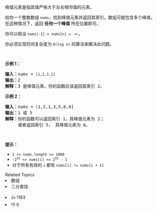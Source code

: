 <p>峰值元素是指其值严格大于左右相邻值的元素。</p>

<p>给你一个整数数组&nbsp;<code>nums</code>，找到峰值元素并返回其索引。数组可能包含多个峰值，在这种情况下，返回 <strong>任何一个峰值</strong> 所在位置即可。</p>

<p>你可以假设&nbsp;<code>nums[-1] = nums[n] = -∞</code> 。</p>

<p>你必须实现时间复杂度为 <code>O(log n)</code><em> </em>的算法来解决此问题。</p>

<p>&nbsp;</p>

<p><strong>示例 1：</strong></p>

<pre>
<strong>输入：</strong>nums = <span><code>[1,2,3,1]</code></span>
<strong>输出：</strong>2
<strong>解释：</strong>3 是峰值元素，你的函数应该返回其索引 2。</pre>

<p><strong>示例&nbsp;2：</strong></p>

<pre>
<strong>输入：</strong>nums = <span><code>[</code></span>1,2,1,3,5,6,4]
<strong>输出：</strong>1 或 5 
<strong>解释：</strong>你的函数可以返回索引 1，其峰值元素为 2；
&nbsp;    或者返回索引 5， 其峰值元素为 6。
</pre>

<p>&nbsp;</p>

<p><strong>提示：</strong></p>

<ul> 
 <li><code>1 &lt;= nums.length &lt;= 1000</code></li> 
 <li><code>-2<sup>31</sup> &lt;= nums[i] &lt;= 2<sup>31</sup> - 1</code></li> 
 <li>对于所有有效的 <code>i</code> 都有 <code>nums[i] != nums[i + 1]</code></li> 
</ul>

<div><div>Related Topics</div><div><li>数组</li><li>二分查找</li></div></div><br><div><li>👍 1183</li><li>👎 0</li></div>